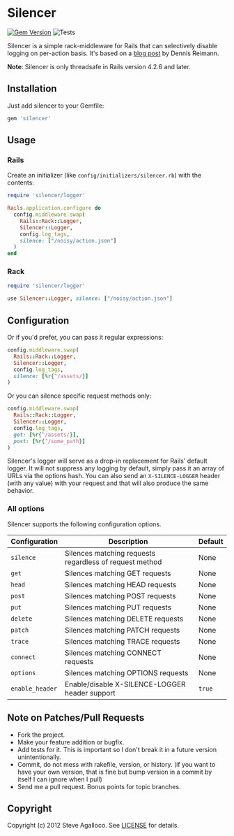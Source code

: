 # Silencer

[![Gem Version](http://img.shields.io/gem/v/silencer.svg)][gem]
![Tests](https://github.com/stve/silencer/actions/workflows/ci.yml/badge.svg)

[gem]: https://rubygems.org/gems/silencer

Silencer is a simple rack-middleware for Rails that can selectively disable logging on per-action basis.  It's based on a [blog post](http://dennisreimann.de/blog/silencing-the-rails-log-on-a-per-action-basis/) by Dennis Reimann.

__Note__: Silencer is only threadsafe in Rails version 4.2.6 and later.

## Installation

Just add silencer to your Gemfile:

```ruby
gem 'silencer'
```

## Usage

### Rails

Create an initializer (like `config/initializers/silencer.rb`) with the contents:

```ruby
require 'silencer/logger'

Rails.application.configure do
  config.middleware.swap(
    Rails::Rack::Logger, 
    Silencer::Logger, 
    config.log_tags,
    silence: ["/noisy/action.json"]
  )
end
```

### Rack

```ruby
require 'silencer/logger'

use Silencer::Logger, silence: ["/noisy/action.json"]
```

## Configuration

Or if you'd prefer, you can pass it regular expressions:

```ruby
config.middleware.swap(
  Rails::Rack::Logger, 
  Silencer::Logger, 
  config.log_tags, 
  silence: [%r{^/assets/}]
)
```

Or you can silence specific request methods only:

```ruby
config.middleware.swap(
  Rails::Rack::Logger, 
  Silencer::Logger, 
  config.log_tags, 
  get: [%r{^/assets/}], 
  post: [%r{^/some_path}]
)
```

Silencer's logger will serve as a drop-in replacement for Rails' default logger.  It will not suppress any logging by default, simply pass it an array of URLs via the options hash.  You can also send an `X-SILENCE-LOGGER` header (with any value) with your request and that will also produce the same behavior.

### All options

Silencer supports the following configuration options.

| Configuration | Description | Default |
|---------------|-------------|---------|
| `silence` | Silences matching requests regardless of request method | None |
| `get` | Silences matching GET requests | None |
| `head` | Silences matching HEAD requests | None |
| `post` | Silences matching POST requests | None |
| `put` | Silences matching PUT requests | None |
| `delete` | Silences matching DELETE requests | None |
| `patch` | Silences matching PATCH requests | None |
| `trace` | Silences matching TRACE requests | None |
| `connect` | Silences matching CONNECT requests | None |
| `options` | Silences matching OPTIONS requests | None |
| `enable_header` | Enable/disable X-SILENCE-LOGGER header support | `true` |

## Note on Patches/Pull Requests

* Fork the project.
* Make your feature addition or bugfix.
* Add tests for it. This is important so I don't break it in a
  future version unintentionally.
* Commit, do not mess with rakefile, version, or history.
  (if you want to have your own version, that is fine but bump version in a commit by itself I can ignore when I pull)
* Send me a pull request. Bonus points for topic branches.

## Copyright

Copyright (c) 2012 Steve Agalloco. See [LICENSE](https://github.com/spagalloco/silencer/blob/main/LICENSE.md) for details.
